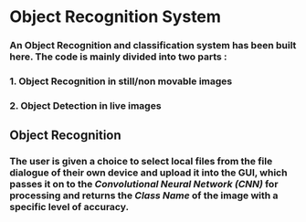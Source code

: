 # Object Recognition System
### An Object Recognition and classification system has been built here. The code is mainly divided into two parts :

### 1. Object Recognition in still/non movable images
### 2. Object Detection in live images

## Object Recognition
### The user is given a choice to select local files from the file dialogue of their own device and upload it into the GUI, which passes it on to the *Convolutional Neural Network (CNN)* for processing and returns the *Class Name* of the image with a specific level of accuracy. 
